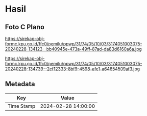 # Hasil

## Foto C Plano

https://sirekap-obj-formc.kpu.go.id/ffc0/pemilu/ppwp/31/74/05/10/03/3174051003075-20240228-134123--bb40945e-473a-49ff-87ad-da83d6160a6a.jpg

https://sirekap-obj-formc.kpu.go.id/ffc0/pemilu/ppwp/31/74/05/10/03/3174051003075-20240228-134739--2cf12333-8bf9-4598-afe1-a64654509af3.jpg


## Metadata

| Key        | Value               |
| ---------- | ------------------- |
| Time Stamp | 2024-02-28 14:00:00 |



